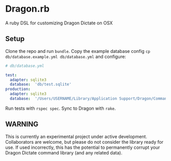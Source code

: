 # Dragon.rb
A ruby DSL for customizing Dragon Dictate on OSX

## Setup
Clone the repo and run `bundle`. Copy the example database config
`cp db/database.example.yml db/database.yml` and configure:

```yml
# db/database.yml

test:
  adapter: sqlite3
  database:  'db/test.sqlite'
production:
  adapter: sqlite3
  database:  '/Users/USERNAME/Library/Application Support/Dragon/Commands/USERNAME.ddictatecommands'
```

Run tests with `rspec spec`. Sync to Dragon with `rake`.

## WARNING
This is currently an experimental project under active development.
Collaborators are welcome, but please do not consider the library ready for use.
If used incorrectly, this has the potential to permanently corrupt your Dragon
Dictate command library (and any related data).
